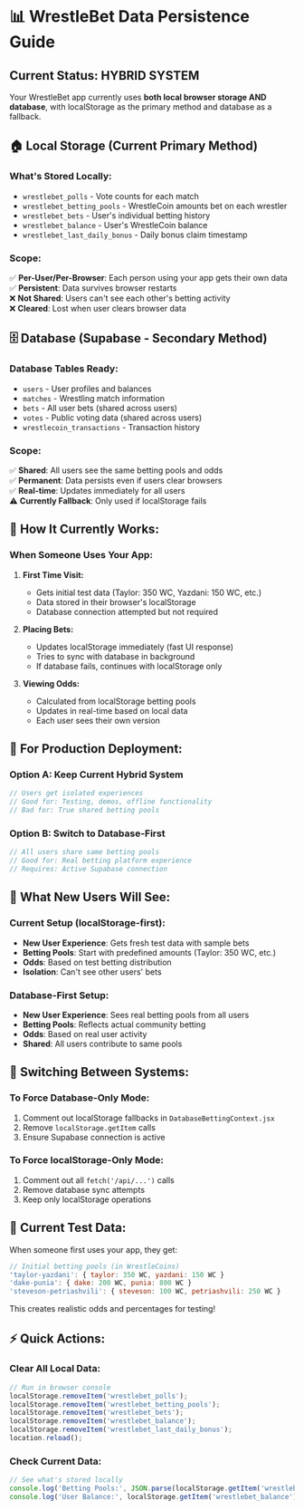 # 📊 WrestleBet Data Persistence Guide

## **Current Status: HYBRID SYSTEM**

Your WrestleBet app currently uses **both local browser storage AND database**, with localStorage as the primary method and database as a fallback.

## 🏠 **Local Storage (Current Primary Method)**

### **What's Stored Locally:**
- `wrestlebet_polls` - Vote counts for each match
- `wrestlebet_betting_pools` - WrestleCoin amounts bet on each wrestler
- `wrestlebet_bets` - User's individual betting history
- `wrestlebet_balance` - User's WrestleCoin balance
- `wrestlebet_last_daily_bonus` - Daily bonus claim timestamp

### **Scope:**
✅ **Per-User/Per-Browser**: Each person using your app gets their own data  
✅ **Persistent**: Data survives browser restarts  
❌ **Not Shared**: Users can't see each other's betting activity  
❌ **Cleared**: Lost when user clears browser data  

## 🗄️ **Database (Supabase - Secondary Method)**

### **Database Tables Ready:**
- `users` - User profiles and balances
- `matches` - Wrestling match information  
- `bets` - All user bets (shared across users)
- `votes` - Public voting data (shared across users)
- `wrestlecoin_transactions` - Transaction history

### **Scope:**
✅ **Shared**: All users see the same betting pools and odds  
✅ **Permanent**: Data persists even if users clear browsers  
✅ **Real-time**: Updates immediately for all users  
⚠️ **Currently Fallback**: Only used if localStorage fails  

## 🔧 **How It Currently Works:**

### **When Someone Uses Your App:**

1. **First Time Visit:**
   - Gets initial test data (Taylor: 350 WC, Yazdani: 150 WC, etc.)
   - Data stored in their browser's localStorage
   - Database connection attempted but not required

2. **Placing Bets:**
   - Updates localStorage immediately (fast UI response)
   - Tries to sync with database in background
   - If database fails, continues with localStorage only

3. **Viewing Odds:**
   - Calculated from localStorage betting pools
   - Updates in real-time based on local data
   - Each user sees their own version

## 🚀 **For Production Deployment:**

### **Option A: Keep Current Hybrid System**
```javascript
// Users get isolated experiences
// Good for: Testing, demos, offline functionality
// Bad for: True shared betting pools
```

### **Option B: Switch to Database-First**
```javascript
// All users share same betting pools
// Good for: Real betting platform experience
// Requires: Active Supabase connection
```

## 📱 **What New Users Will See:**

### **Current Setup (localStorage-first):**
- **New User Experience**: Gets fresh test data with sample bets
- **Betting Pools**: Start with predefined amounts (Taylor: 350 WC, etc.)
- **Odds**: Based on test betting distribution
- **Isolation**: Can't see other users' bets

### **Database-First Setup:**
- **New User Experience**: Sees real betting pools from all users
- **Betting Pools**: Reflects actual community betting
- **Odds**: Based on real user activity
- **Shared**: All users contribute to same pools

## 🔄 **Switching Between Systems:**

### **To Force Database-Only Mode:**
1. Comment out localStorage fallbacks in `DatabaseBettingContext.jsx`
2. Remove `localStorage.getItem` calls
3. Ensure Supabase connection is active

### **To Force localStorage-Only Mode:**
1. Comment out all `fetch('/api/...')` calls
2. Remove database sync attempts
3. Keep only localStorage operations

## 🧪 **Current Test Data:**

When someone first uses your app, they get:

```javascript
// Initial betting pools (in WrestleCoins)
'taylor-yazdani': { taylor: 350 WC, yazdani: 150 WC }
'dake-punia': { dake: 200 WC, punia: 800 WC }  
'steveson-petriashvili': { steveson: 100 WC, petriashvili: 250 WC }
```

This creates realistic odds and percentages for testing!

## ⚡ **Quick Actions:**

### **Clear All Local Data:**
```javascript
// Run in browser console
localStorage.removeItem('wrestlebet_polls');
localStorage.removeItem('wrestlebet_betting_pools');
localStorage.removeItem('wrestlebet_bets');
localStorage.removeItem('wrestlebet_balance');
localStorage.removeItem('wrestlebet_last_daily_bonus');
location.reload();
```

### **Check Current Data:**
```javascript
// See what's stored locally
console.log('Betting Pools:', JSON.parse(localStorage.getItem('wrestlebet_betting_pools')));
console.log('User Balance:', localStorage.getItem('wrestlebet_balance'));
```
